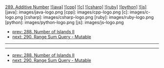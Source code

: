 [289. Additive Number](https://leetcode.com/problems/additive-number/)
[![java]](https://github.com/leetcode-study-group/leetcode-java-solutions/blob/master/289-additive-number.md)
[![cpp]](https://github.com/leetcode-study-group/leetcode-cpp-solutions/blob/master/289-additive-number.md)
[![c]](https://github.com/leetcode-study-group/leetcode-c-solutions/blob/master/289-additive-number.md)
[![csharp]](https://github.com/leetcode-study-group/leetcode-csharp-solutions/blob/master/289-additive-number.md)
[![ruby]](https://github.com/leetcode-study-group/leetcode-ruby-solutions/blob/master/289-additive-number.md)
[![python]](https://github.com/leetcode-study-group/leetcode-python-solutions/blob/master/289-additive-number.md)
[![js]](https://github.com/leetcode-study-group/leetcode-js-solutions/blob/master/289-additive-number.md)
[java]: images/java-logo.png
[cpp]: images/cpp-logo.png
[c]: images/c-logo.png
[csharp]: images/csharp-logo.png
[ruby]: images/ruby-logo.png
[python]: images/python-logo.png
[js]: images/js-logo.png

- [prev: 288. Number of Islands II](288-number-of-islands-ii.md)
- [next: 290. Range Sum Query - Mutable](290-range-sum-query-mutable.md)

---


---

- [prev: 288. Number of Islands II](288-number-of-islands-ii.md)
- [next: 290. Range Sum Query - Mutable](290-range-sum-query-mutable.md)
